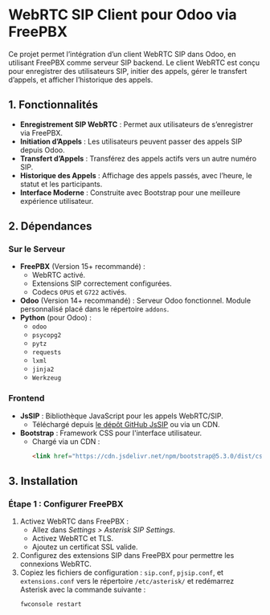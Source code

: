 # WebRTC SIP Client pour Odoo via FreePBX

Ce projet permet l’intégration d’un client WebRTC SIP dans Odoo, en utilisant FreePBX comme serveur SIP backend. Le client WebRTC est conçu pour enregistrer des utilisateurs SIP, initier des appels, gérer le transfert d’appels, et afficher l’historique des appels.

## 1. Fonctionnalités
- **Enregistrement SIP WebRTC** : Permet aux utilisateurs de s’enregistrer via FreePBX.
- **Initiation d’Appels** : Les utilisateurs peuvent passer des appels SIP depuis Odoo.
- **Transfert d’Appels** : Transférez des appels actifs vers un autre numéro SIP.
- **Historique des Appels** : Affichage des appels passés, avec l’heure, le statut et les participants.
- **Interface Moderne** : Construite avec Bootstrap pour une meilleure expérience utilisateur.

## 2. Dépendances

### Sur le Serveur
- **FreePBX** (Version 15+ recommandé) :
  - WebRTC activé.
  - Extensions SIP correctement configurées.
  - Codecs `OPUS` et `G722` activés.
- **Odoo** (Version 14+ recommandé) : Serveur Odoo fonctionnel. Module personnalisé placé dans le répertoire `addons`.
- **Python** (pour Odoo) :
  - `odoo`
  - `psycopg2`
  - `pytz`
  - `requests`
  - `lxml`
  - `jinja2`
  - `Werkzeug`

### Frontend
- **JsSIP** : Bibliothèque JavaScript pour les appels WebRTC/SIP.
  - Téléchargé depuis [le dépôt GitHub JsSIP](https://github.com/versatica/JsSIP) ou via un CDN.
- **Bootstrap** : Framework CSS pour l'interface utilisateur.
  - Chargé via un CDN :
    ```html
    <link href="https://cdn.jsdelivr.net/npm/bootstrap@5.3.0/dist/css/bootstrap.min.css" rel="stylesheet">
    ```

## 3. Installation

### Étape 1 : Configurer FreePBX
1. Activez WebRTC dans FreePBX :
   - Allez dans *Settings > Asterisk SIP Settings*.
   - Activez WebRTC et TLS.
   - Ajoutez un certificat SSL valide.
2. Configurez des extensions SIP dans FreePBX pour permettre les connexions WebRTC.
3. Copiez les fichiers de configuration : `sip.conf`, `pjsip.conf`, et `extensions.conf` vers le répertoire `/etc/asterisk/` et redémarrez Asterisk avec la commande suivante :
   ```bash
   fwconsole restart
